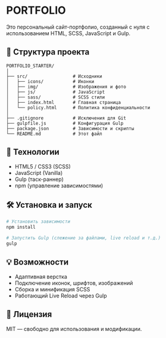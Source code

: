 # PORTFOLIO

Это персональный сайт-портфолио, созданный с нуля с использованием HTML, SCSS, JavaScript и Gulp.

## 📁 Структура проекта

```
PORTFOLIO_STARTER/
│
├── src/                 # Исходники
│   ├── icons/           # Иконки
│   ├── img/             # Изображения и фото
│   ├── js/              # JavaScript
│   ├── sass/            # SCSS стили
│   ├── index.html       # Главная страница
│   └── policy.html      # Политика конфиденциальности
│
├── .gitignore           # Исключения для Git
├── gulpfile.js          # Конфигурация Gulp
├── package.json         # Зависимости и скрипты
└── README.md            # Этот файл
```

## 🚀 Технологии

- HTML5 / CSS3 (SCSS)
- JavaScript (Vanilla)
- Gulp (таск-раннер)
- npm (управление зависимостями)

## 🛠 Установка и запуск

```bash
# Установить зависимости
npm install

# Запустить Gulp (слежение за файлами, live reload и т.д.)
gulp
```

## 💡 Возможности

- Адаптивная верстка
- Подключение иконок, шрифтов, изображений
- Сборка и минификация SCSS
- Работающий Live Reload через Gulp

## 📄 Лицензия

MIT — свободно для использования и модификации.
